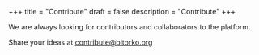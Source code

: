 +++
title = "Contribute"
draft = false
description = "Contribute"
+++

We are always looking for contributors and collaborators to the platform.

Share your ideas at contribute@bitorko.org


